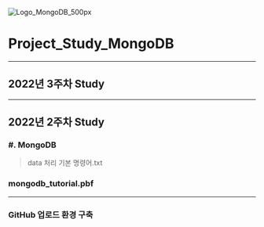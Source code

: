![Logo_MongoDB_500px](https://user-images.githubusercontent.com/96277148/152209767-43ce0144-c95f-454b-a93a-7452193a2e9e.png)

# Project_Study_MongoDB 
---
## 2022년 3주차 Study



---
## 2022년 2주차 Study

### #. MongoDB
>data 처리 기본 명령어.txt

### mongodb_tutorial.pbf

---
### GitHub 업로드 환경 구축 

